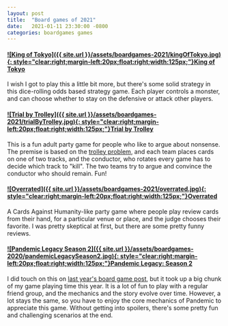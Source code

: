 ```yaml
---
layout: post
title:  "Board games of 2021"
date:   2021-01-11 23:30:00 -0800
categories: boardgames games
---
```



#### [![King of Tokyo]({{ site.url }}/assets/boardgames-2021/kingOfTokyo.jpg){: style="clear:right;margin-left:20px;float:right;width:125px;"}](https://www.amazon.com/dp/B01F46RPS4)[King of Tokyo](https://www.amazon.com/dp/B01F46RPS4)
I wish I got to play this a little bit more, but there's some solid strategy in this dice-rolling odds based strategy game. Each player controls a monster, and can choose whether to stay on the defensive or attack other players.  

#### [![Trial by Trolley]({{ site.url }}/assets/boardgames-2021/trialByTrolley.jpg){: style="clear:right;margin-left:20px;float:right;width:125px;"}](https://www.amazon.com/dp/B07X5DV7T9/)[Trial by Trolley](https://www.amazon.com/dp/B07X5DV7T9/)
This is a fun adult party game for people who like to argue about nonsense. The premise is based on the [trolley problem](https://en.wikipedia.org/wiki/Trolley_problem), and each team places cards on one of two tracks, and the conductor, who rotates every game has to decide which track to "kill". The two teams try to argue and convince the conductor who should remain. Fun!

#### [![Overrated]({{ site.url }}/assets/boardgames-2021/overrated.jpg){: style="clear:right;margin-left:20px;float:right;width:125px;"}](https://www.amazon.com/dp/B083JKXTYG/)[Overrated](https://www.amazon.com/dp/B083JKXTYG/)
A Cards Against Humanity-like party game where people play review cards from their hand, for a particular venue or place, and the judge chooses their favorite. I was pretty skeptical at first, but there are some pretty funny reviews.


#### [![Pandemic Legacy Season 2]({{ site.url }}/assets/boardgames-2020/pandemicLegacySeason2.jpg){: style="clear:right;margin-left:20px;float:right;width:125px;"}](https://www.amazon.com/dp/B0716K46YP)[Pandemic Legacy: Season 2](https://www.amazon.com/dp/B0716K46YP)
I did touch on this on [last year's board game post](/posts/boardgames-2020), but it took up a big chunk of my game playing time this year. It is a lot of fun to play with a regular friend group, and the mechanics and the story evolve over time. However, a lot stays the same, so you have to enjoy the core mechanics of Pandemic to appreciate this game. Without getting into spoilers, there's some pretty fun and challenging scenarios at the end.












